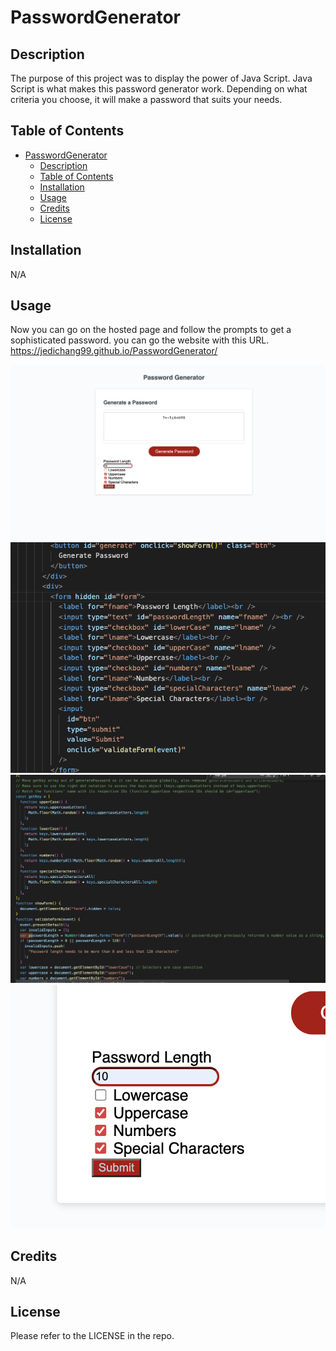 # PasswordGenerator

## Description

The purpose of this project was to display the power of Java Script. Java Script is what makes this password generator work. Depending on what criteria you choose, it will make a password that suits your needs. 

## Table of Contents

- [PasswordGenerator](#passwordgenerator)
  - [Description](#description)
  - [Table of Contents](#table-of-contents)
  - [Installation](#installation)
  - [Usage](#usage)
  - [Credits](#credits)
  - [License](#license)

## Installation

N/A

## Usage

Now you can go on the hosted page and follow the prompts to get a sophisticated password. you can go the website with this URL. 
https://jedichang99.github.io/PasswordGenerator/

![The Whole Page](photos/wholePage.png)
![HTML Code](photos/HTML.png)
![JS Code](photos/JS.png)
![New Form](photos/Form.png)

## Credits

N/A

## License

Please refer to the LICENSE in the repo.
